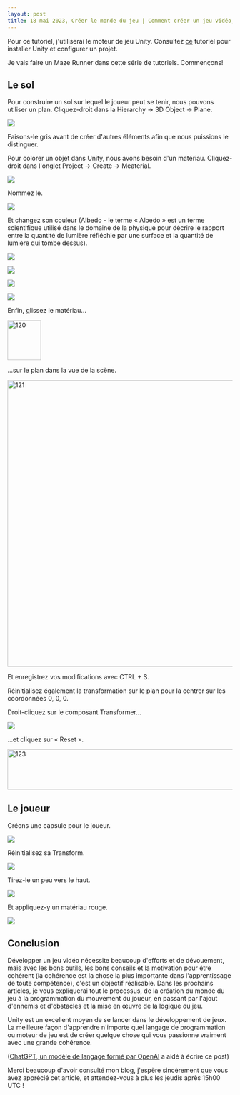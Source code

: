 ```yaml
---
layout: post
title: 18 mai 2023, Créer le monde du jeu | Comment créer un jeu vidéo, partie 2
---
```


Pour ce tutoriel, j'utiliserai le moteur de jeu Unity. Consultez [ce](https://icethedev2.github.io/(13_April_2023)_How_to_Get_Started_with_the_Unity_Game_Engine-_Scene_and_Game_View/) tutoriel pour installer Unity et configurer un projet.

Je vais faire un Maze Runner dans cette série de tutoriels. Commençons!

## Le sol
Pour construire un sol sur lequel le joueur peut se tenir, nous pouvons utiliser un plan. Cliquez-droit dans la Hierarchy -> 3D Object -> Plane.

<a data-flickr-embed="true" href="https://www.flickr.com/photos/197764307@N08/52877734850/in/dateposted-public/" title="113"><img src="https://live.staticflickr.com/65535/52877734850_3dfc93559d_o.png"/></a>

Faisons-le gris avant de créer d'autres éléments afin que nous puissions le distinguer.

Pour colorer un objet dans Unity, nous avons besoin d'un matériau. Cliquez-droit dans l'onglet Project -> Create -> Meaterial.

<a data-flickr-embed="true" href="https://www.flickr.com/photos/197764307@N08/52877806903/in/dateposted-public/" title="114"><img src="https://live.staticflickr.com/65535/52877806903_a6cdc88afa_o.png"/></a>

Nommez le.

<a data-flickr-embed="true" href="https://www.flickr.com/photos/197764307@N08/52876781842/in/dateposted-public/" title="115"><img src="https://live.staticflickr.com/65535/52876781842_2b0c12c77a_o.png"/></a>

Et changez son couleur (Albedo - le terme « Albedo » est un terme scientifique utilisé dans le domaine de la physique pour décrire le rapport entre la quantité de lumière réfléchie par une surface et la quantité de lumière qui tombe dessus).

<a data-flickr-embed="true" href="https://www.flickr.com/photos/197764307@N08/52877748085/in/dateposted-public/" title="116"><img src="https://live.staticflickr.com/65535/52877748085_1f7d128939_o.png"/></a>

<a data-flickr-embed="true" href="https://www.flickr.com/photos/197764307@N08/52877528749/in/dateposted-public/" title="117"><img src="https://live.staticflickr.com/65535/52877528749_9d3a5a5a70_o.png"/></a>

<a data-flickr-embed="true" href="https://www.flickr.com/photos/197764307@N08/52877819013/in/dateposted-public/" title="118"><img src="https://live.staticflickr.com/65535/52877819013_f181fd61a4_o.png"/></a>

<a data-flickr-embed="true" href="https://www.flickr.com/photos/197764307@N08/52877755840/in/dateposted-public/" title="119"><img src="https://live.staticflickr.com/65535/52877755840_06d8e2b073_o.png"/></a>

Enfin, glissez le matériau...

<a data-flickr-embed="true" href="https://www.flickr.com/photos/197764307@N08/52876795597/in/dateposted-public/" title="120"><img src="https://live.staticflickr.com/65535/52876795597_f837193712_o.png" width="75" height="89" alt="120"/></a><script async src="//embedr.flickr.com/assets/client-code.js" charset="utf-8"></script>

...sur le plan dans la vue de la scène.

<a data-flickr-embed="true" href="https://www.flickr.com/photos/197764307@N08/52876798087/in/dateposted-public/" title="121"><img src="https://live.staticflickr.com/65535/52876798087_0c8e1876c7_o.png" width="1123" height="642" alt="121"/></a><script async src="//embedr.flickr.com/assets/client-code.js" charset="utf-8"></script>

Et enregistrez vos modifications avec CTRL + S.

Réinitialisez également la transformation sur le plan pour la centrer sur les coordonnées 0, 0, 0.

Droit-cliquez sur le composant Transformer...

<a data-flickr-embed="true" href="https://www.flickr.com/photos/197764307@N08/52877837083/in/dateposted-public/" title="122"><img src="https://live.staticflickr.com/65535/52877837083_b8d9ea4e52_o.png"/></a>

...et cliquez sur « Reset ».

<a data-flickr-embed="true" href="https://www.flickr.com/photos/197764307@N08/52876813212/in/dateposted-public/" title="123"><img src="https://live.staticflickr.com/65535/52876813212_027f3ed7ce_o.png" width="603" height="90" alt="123"/></a><script async src="//embedr.flickr.com/assets/client-code.js" charset="utf-8"></script>

## Le joueur
Créons une capsule pour le joueur.

<a data-flickr-embed="true" href="https://www.flickr.com/photos/197764307@N08/52877822950/in/dateposted-public/" title="124"><img src="https://live.staticflickr.com/65535/52877822950_6a0145e025_o.png"/></a>

Réinitialisez sa Transform.

<a data-flickr-embed="true" href="https://www.flickr.com/photos/197764307@N08/52877892613/in/dateposted-public/" title="125"><img src="https://live.staticflickr.com/65535/52877892613_65b9c81e06_o.png"/></a>

Tirez-le un peu vers le haut.

<a data-flickr-embed="true" href="https://www.flickr.com/photos/197764307@N08/52877828685/in/dateposted-public/" title="126"><img src="https://live.staticflickr.com/65535/52877828685_eae9459e22_o.png"/></a>

Et appliquez-y un matériau rouge.

<a data-flickr-embed="true" href="https://www.flickr.com/photos/197764307@N08/52877452051/in/dateposted-public/" title="127"><img src="https://live.staticflickr.com/65535/52877452051_511424ed82_o.png"/></a>

## Conclusion
Développer un jeu vidéo nécessite beaucoup d'efforts et de dévouement, mais avec les bons outils, les bons conseils et la motivation pour être cohérent (la cohérence est la chose la plus importante dans l'apprentissage de toute compétence), c'est un objectif réalisable. Dans les prochains articles, je vous expliquerai tout le processus, de la création du monde du jeu à la programmation du mouvement du joueur, en passant par l'ajout d'ennemis et d'obstacles et la mise en œuvre de la logique du jeu.

Unity est un excellent moyen de se lancer dans le développement de jeux. La meilleure façon d'apprendre n'importe quel langage de programmation ou moteur de jeu est de créer quelque chose qui vous passionne vraiment avec une grande cohérence.

([ChatGPT, un modèle de langage formé par OpenAI](https://chat.openai.com/) a aidé à écrire ce post)

Merci beaucoup d'avoir consulté mon blog, j'espère sincèrement que vous avez apprécié cet article, et attendez-vous à plus les jeudis après 15h00 UTC !
